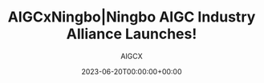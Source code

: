---
title: 'AIGCxNingbo|Ningbo AIGC Industry Alliance Launches!'
date: 2023-06-20T00:00:00+00:00
image_webp: images/blog/'0620.webp'
image: images/blog/'0621.jpg'
author: AIGCX
description: This is meta description
external_link: 'https://mp.weixin.qq.com/s/4XraPgxx3WtOwyt3dbUDkQ'
---